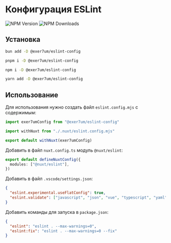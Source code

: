 # Конфигурация ESLint

![NPM Version](https://img.shields.io/npm/v/%40exer7um%2Feslint-config?color=%232563EB)
![NPM Downloads](https://img.shields.io/npm/dt/%40exer7um%2Feslint-config?color=%232563EB)

## Установка

```bash
bun add -D @exer7um/eslint-config
```

```bash
pnpm i -D @exer7um/eslint-config
```

```bash
npm i -D @exer7um/eslint-config
```

```bash
yarn add -D @exer7um/eslint-config
```

## Использование

Для использования нужно создать файл `eslint.config.mjs` с содержимым:

```js
import exer7umConfig from "@exer7um/eslint-config"

import withNuxt from "./.nuxt/eslint.config.mjs"

export default withNuxt(exer7umConfig)
```

Добавить в файл `nuxt.config.ts` модуль `@nuxt/eslint`:

```ts
export default defineNuxtConfig({
  modules: ["@nuxt/eslint"],
})
```

Добавить в файл `.vscode/settings.json`:

```json
{
  "eslint.experimental.useFlatConfig": true,
  "eslint.validate": ["javascript", "json", "vue", "typescript", "yaml"]
}
```

Добавить команды для запуска в `package.json`:

```json
{
  "eslint": "eslint . --max-warnings=0",
  "eslint:fix": "eslint . --max-warnings=0 --fix"
}
```

